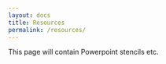 ```yaml
---
layout: docs
title: Resources
permalink: /resources/
---
```


This page will contain Powerpoint stencils etc.
